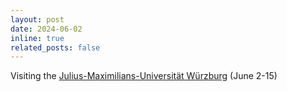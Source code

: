 ```yaml
---
layout: post
date: 2024-06-02
inline: true
related_posts: false
---
```


Visiting the [Julius-Maximilians-Universität Würzburg](https://www.uni-wuerzburg.de/) (June 2-15)
